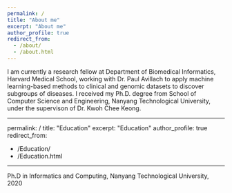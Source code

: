 ```yaml
---
permalink: /
title: "About me"
excerpt: "About me"
author_profile: true
redirect_from: 
  - /about/
  - /about.html
---
```




I am currently a research fellow at Department of Biomedical Informatics, Harvard Medical School, working with Dr. Paul Avillach to apply machine learning-based methods to clinical and genomic datasets to discover subgroups of diseases. I received my Ph.D. degree from School of Computer Science and Engineering, Nanyang Technological University, under the supervison of Dr. Kwoh Chee Keong. 


---
permalink: /
title: "Education"
excerpt: "Education"
author_profile: true
redirect_from: 
  - /Education/
  - /Education.html
---

Ph.D in Informatics and Computing, Nanyang Technological University, 2020
